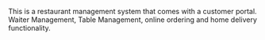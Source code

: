 This is a restaurant management system that comes with a customer portal. Waiter Management, Table Management, 
online ordering and home delivery functionality.
